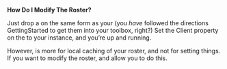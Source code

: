 **How Do I Modify The Roster?**

Just drop a on the same form as your (you *have* followed the directions
GettingStarted to get them into your toolbox, right?) Set the Client property on
the to your instance, and you’re up and running.

However, is more for local caching of your roster, and not for setting things.
If you want to modify the roster, and allow you to do this.
